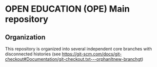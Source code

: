 # OPEN EDUCATION (OPE) Main repository

## Organization 

This repository is organized into several independent core branches with disconnected histories (see https://git-scm.com/docs/git-checkout#Documentation/git-checkout.txt---orphanltnew-branchgt)

